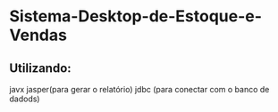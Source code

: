 # Sistema-Desktop-de-Estoque-e-Vendas
## Utilizando:
javx
jasper(para gerar o relatório)
jdbc (para  conectar com o banco de dadods)


